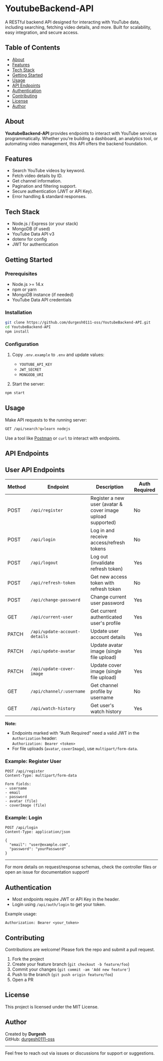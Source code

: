 # YoutubeBackend-API

A RESTful backend API designed for interacting with YouTube data, including searching, fetching video details, and more. Built for scalability, easy integration, and secure access.

## Table of Contents

- [About](#about)
- [Features](#features)
- [Tech Stack](#tech-stack)
- [Getting Started](#getting-started)
- [Usage](#usage)
- [API Endpoints](#api-endpoints)
- [Authentication](#authentication)
- [Contributing](#contributing)
- [License](#license)
- [Author](#author)

## About

**YoutubeBackend-API** provides endpoints to interact with YouTube services programmatically. Whether you’re building a dashboard, an analytics tool, or automating video management, this API offers the backend foundation.

## Features

- Search YouTube videos by keyword.
- Fetch video details by ID.
- Get channel information.
- Pagination and filtering support.
- Secure authentication (JWT or API Key).
- Error handling & standard responses.

## Tech Stack

- Node.js / Express (or your stack)
- MongoDB (if used)
- YouTube Data API v3
- dotenv for config
- JWT for authentication

## Getting Started

### Prerequisites

- Node.js >= 14.x
- npm or yarn
- MongoDB instance (if needed)
- YouTube Data API credentials

### Installation

```bash
git clone https://github.com/durgesh0111-oss/YoutubeBackend-API.git
cd YoutubeBackend-API
npm install
```

### Configuration

1. Copy `.env.example` to `.env` and update values:
    - `YOUTUBE_API_KEY`
    - `JWT_SECRET`
    - `MONGODB_URI`

2. Start the server:
```bash
npm start
```

## Usage

Make API requests to the running server:

```bash
GET /api/search?q=learn nodejs
```

Use a tool like [Postman](https://www.postman.com/) or `curl` to interact with endpoints.

## API Endpoints

## User API Endpoints

| Method | Endpoint                        | Description                                   | Auth Required |
|--------|----------------------------------|-----------------------------------------------|--------------|
| POST   | `/api/register`                  | Register a new user (avatar & cover image upload supported) | No           |
| POST   | `/api/login`                     | Log in and receive access/refresh tokens      | No           |
| POST   | `/api/logout`                    | Log out (invalidate refresh token)            | Yes          |
| POST   | `/api/refresh-token`             | Get new access token with refresh token       | No           |
| POST   | `/api/change-password`           | Change current user password                  | Yes          |
| GET    | `/api/current-user`              | Get current authenticated user's profile      | Yes          |
| PATCH  | `/api/update-account-details`    | Update user account details                   | Yes          |
| PATCH  | `/api/update-avatar`             | Update avatar image (single file upload)      | Yes          |
| PATCH  | `/api/update-cover-image`        | Update cover image (single file upload)       | Yes          |
| GET    | `/api/channel/:username`         | Get channel profile by username               | No           |
| GET    | `/api/watch-history`             | Get user's watch history                      | Yes          |

**Note:**  
- Endpoints marked with “Auth Required” need a valid JWT in the `Authorization` header:  
  `Authorization: Bearer <token>`
- For file uploads (`avatar`, `coverImage`), use `multipart/form-data`.

### Example: Register User

```http
POST /api/register
Content-Type: multipart/form-data

Form fields:
- username
- email
- password
- avatar (file)
- coverImage (file)
```

### Example: Login

```http
POST /api/login
Content-Type: application/json

{
  "email": "user@example.com",
  "password": "yourPassword"
}
```

---

For more details on request/response schemas, check the controller files or open an issue for documentation support!

## Authentication

- Most endpoints require JWT or API Key in the header.
- Login using `/api/auth/login` to get your token.

Example usage:

```http
Authorization: Bearer <your_token>
```

## Contributing

Contributions are welcome! Please fork the repo and submit a pull request.

1. Fork the project
2. Create your feature branch (`git checkout -b feature/foo`)
3. Commit your changes (`git commit -am 'Add new feature'`)
4. Push to the branch (`git push origin feature/foo`)
5. Open a PR

## License

This project is licensed under the MIT License.

## Author

Created by **Durgesh**  
GitHub: [durgesh0111-oss](https://github.com/durgesh0111-oss)

---

Feel free to reach out via issues or discussions for support or suggestions.